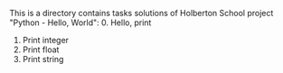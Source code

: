 This is a directory contains tasks solutions of Holberton School project "Python - Hello, World":
0. Hello, print
1. Print integer
2. Print float
3. Print string